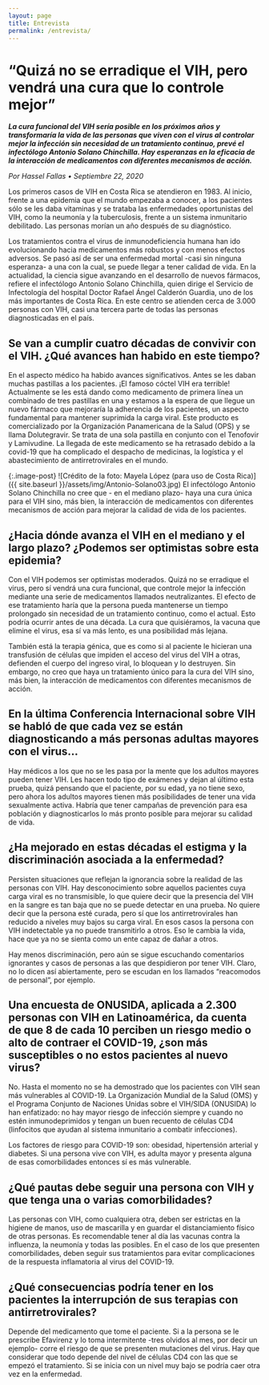 ```yaml
---
layout: page
title: Entrevista
permalink: /entrevista/
---
```


# “Quizá no se erradique el VIH, pero vendrá una cura que lo controle mejor”

**_La cura funcional del VIH sería posible en los próximos años y transformaría la vida de las personas que viven con el virus al controlar mejor la infección sin necesidad de un tratamiento continuo, prevé el infectólogo Antonio Solano Chinchilla. Hay esperanzas en la eficacia de la interacción de medicamentos con diferentes mecanismos de acción._**

*Por Hassel Fallas • Septiembre 22, 2020*

Los primeros casos de VIH en Costa Rica se atendieron en 1983. Al inicio, frente a una epidemia que el mundo empezaba a conocer, a los pacientes sólo se les daba vitaminas y se trataba las enfermedades oportunistas del VIH, como la neumonía y la tuberculosis, frente a un sistema inmunitario debilitado. Las personas morían un año después de su diagnóstico. 

Los tratamientos contra el virus de inmunodeficiencia humana han ido evolucionando hacia medicamentos más robustos y con menos efectos adversos. Se pasó así de ser una enfermedad mortal -casi sin ninguna esperanza- a una con la cual, se puede llegar a tener calidad de vida. En la actualidad, la ciencia sigue avanzando en el desarrollo de nuevos fármacos, refiere el infectólogo Antonio Solano Chinchilla, quien dirige el Servicio de Infectología del hospital Doctor Rafael Ángel Calderón Guardia, uno de los más importantes de Costa Rica. En este centro se atienden cerca de 3.000 personas con VIH, casi una tercera parte de todas las personas diagnosticadas en el país. 


## Se van a cumplir cuatro décadas de convivir con el VIH. ¿Qué avances han habido en este tiempo?
En el aspecto médico ha habido avances significativos. Antes se les daban muchas pastillas a los pacientes. ¡El famoso cóctel VIH era terrible! Actualmente se les está dando como medicamento de primera línea un combinado de tres pastillas en una y estamos a la espera de que llegue un nuevo fármaco que mejoraría la adherencia de los pacientes, un aspecto fundamental para mantener suprimida la carga viral. Este producto es comercializado por la Organización Panamericana de la Salud (OPS) y se llama Dolutegravir. Se trata de una sola pastilla en conjunto con el Tenofovir y Lamivudine. La llegada de este medicamento se ha retrasado debido a la covid-19 que ha complicado el despacho de medicinas, la logística y el abastecimiento de antirretrovirales en el mundo.  

{:.image-post}
![Crédito de la foto: Mayela López (para uso de Costa Rica)]({{ site.baseurl }}/assets/img/Antonio-Solano03.jpg)
El infectólogo Antonio Solano Chinchilla no cree que - en el mediano plazo- haya una cura única para el VIH sino, más bien, la interacción de medicamentos con diferentes mecanismos de acción para mejorar la calidad de vida de los pacientes.

## ¿Hacia dónde avanza el VIH en el mediano y el largo plazo? ¿Podemos ser optimistas sobre esta epidemia? 
Con el VIH podemos ser optimistas moderados. Quizá no se erradique el virus, pero sí vendrá una cura funcional, que controle mejor la infección mediante una serie de medicamentos llamados neutralizantes. El efecto de ese tratamiento haría que la persona pueda mantenerse un tiempo prolongado sin necesidad de un tratamiento continuo, como el actual. Esto podría ocurrir antes de una década. La cura que quisiéramos, la vacuna que elimine el virus, esa sí va más lento, es una posibilidad más lejana. 

También está la terapia génica, que es como si al paciente le hicieran una transfusión de células que impiden el acceso del virus del VIH a otras, defienden el cuerpo del ingreso viral, lo bloquean y lo destruyen. Sin embargo, no creo que haya un tratamiento único para la cura del VIH sino, más bien, la interacción de medicamentos con diferentes mecanismos de acción.

## En la última Conferencia Internacional sobre VIH se habló de que cada vez se están diagnosticando a más personas adultas mayores con el virus…
Hay médicos a los que no se les pasa por la mente que los adultos mayores pueden tener VIH. Les hacen todo tipo de exámenes y dejan al último esta prueba, quizá pensando que el paciente, por su edad, ya no tiene sexo, pero ahora los adultos mayores tienen más posibilidades de tener una vida sexualmente activa. Habría que tener campañas de prevención para esa población y diagnosticarlos lo más pronto posible para mejorar su calidad de vida. 

## ¿Ha mejorado en estas décadas el estigma y la discriminación asociada a la enfermedad?
Persisten situaciones que reflejan la ignorancia sobre la realidad de las personas con VIH. Hay desconocimiento sobre aquellos pacientes cuya carga viral es no transmisible, lo que quiere decir que la presencia del VIH en la sangre es tan baja que no se puede detectar en una prueba. No quiere decir que la persona esté curada, pero sí que los antirretrovirales han reducido a niveles muy bajos su carga viral. En esos casos la persona con VIH indetectable ya no puede transmitirlo a otros. Eso le cambia la vida, hace que ya no se sienta como un ente capaz de dañar a otros.

Hay menos discriminación, pero aún se sigue escuchando comentarios ignorantes y casos de personas a las que despidieron por tener VIH. Claro, no lo dicen así abiertamente, pero se escudan en los llamados “reacomodos de personal”, por ejemplo.

## Una encuesta de ONUSIDA, aplicada a 2.300 personas con VIH en Latinoamérica, da cuenta de que 8 de cada 10 perciben un riesgo medio o alto de contraer el COVID-19, ¿son más susceptibles o no estos pacientes al nuevo virus?
No. Hasta el momento no se ha demostrado que los pacientes con VIH sean más vulnerables al COVID-19. La Organización Mundial de la Salud (OMS) y el Programa Conjunto de Naciones Unidas sobre el VIH/SIDA (ONUSIDA) lo han enfatizado: no hay mayor riesgo de infección siempre y cuando no estén inmunodeprimidos y tengan un buen recuento de células CD4 (linfocitos que ayudan al sistema inmunitario a combatir infecciones). 

Los factores de riesgo para COVID-19 son: obesidad, hipertensión arterial y diabetes. Si una persona vive con VIH, es adulta mayor y presenta alguna de esas comorbilidades entonces sí es más vulnerable. 

## ¿Qué pautas debe seguir una persona con VIH y que tenga una o varias comorbilidades?
Las personas con VIH, como cualquiera otra, deben ser estrictas en la higiene de manos, uso de mascarilla y en guardar el distanciamiento físico de otras personas. Es recomendable tener al día las vacunas contra la influenza, la neumonía y todas las posibles. En el caso de los que presenten comorbilidades, deben seguir sus tratamientos para evitar complicaciones de la respuesta inflamatoria al virus del COVID-19. 

## ¿Qué consecuencias podría tener en los pacientes la interrupción de sus terapias con antirretrovirales?
Depende del medicamento que tome el paciente. Si a la persona se le prescribe Efavirenz y lo toma intermitente -tres olvidos al mes, por decir un ejemplo- corre el riesgo de que se presenten mutaciones del virus. Hay que considerar que todo depende del nivel de células CD4 con las que se empezó el tratamiento. Si se inicia con un nivel muy bajo se podría caer otra vez en la enfermedad. 


